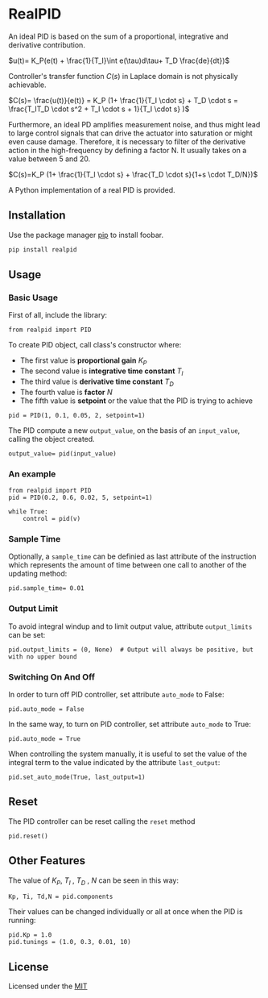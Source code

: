 # RealPID

An ideal PID is based on the sum of a proportional, integrative and derivative contribution.

$u(t)= K_P(e(t) + \frac{1}{T_I}\int e(\tau)d\tau+ T_D \frac{de}{dt})$

Controller's transfer function $C(s)$ in Laplace domain is not physically achievable.

$C(s)= \frac{u(t)}{e(t)} = K_P (1+ \frac{1}{T_I \cdot s} + T_D \cdot s = \frac{T_IT_D \cdot s^2 + T_I \cdot s + 1}{T_I \cdot s} )$

Furthermore, an ideal PD amplifies measurement noise, and thus might lead to large control signals that can drive the actuator into saturation or might even cause damage. Therefore, it is necessary to filter of the derivative action in the high-frequency by defining a factor N. It usually takes on a value between 5 and 20.

$C(s)=K_P (1+ \frac{1}{T_I \cdot s} + \frac{T_D \cdot s}{1+s \cdot T_D/N})$

A Python implementation of a real PID is provided.

## Installation

Use the package manager [pip](https://pip.pypa.io/en/stable/) to install foobar.

```bash
pip install realpid
```
## Usage
### Basic Usage

First of all, include the library:
```
from realpid import PID
```
To create PID object, call class's constructor where:
* The first value is **proportional gain** $K_P$
* The second value is **integrative time constant** $T_I$
* The third value is **derivative time constant** $T_D$
* The fourth value is **factor** $N$
* The fifth value is **setpoint** or the value that the PID is trying to achieve
```
pid = PID(1, 0.1, 0.05, 2, setpoint=1)
```
The PID compute a new ```output_value```, on the basis of an ```input_value```, calling the object created.
```
output_value= pid(input_value)
```
### An example

```
from realpid import PID
pid = PID(0.2, 0.6, 0.02, 5, setpoint=1)

while True:
    control = pid(v)
```
### Sample Time

Optionally, a ```sample_time``` can be definied  as last attribute of the instruction which represents the amount of time between one call to another of the updating method:
```
pid.sample_time= 0.01
```
### Output Limit
To avoid integral windup and to limit output value, attribute ```output_limits``` can be set:
```
pid.output_limits = (0, None)  # Output will always be positive, but with no upper bound
```
### Switching On And Off
In order to turn off PID controller, set attribute ```auto_mode``` to False:
```
pid.auto_mode = False
```
In the same way, to turn on PID controller, set attribute ```auto_mode``` to True:
```
pid.auto_mode = True
```
When controlling the system manually, it is useful to set the value of the integral term to the value indicated by the attribute ```last_output```:
```
pid.set_auto_mode(True, last_output=1)
```
## Reset 
The PID controller can be reset calling the ```reset``` method
```
pid.reset()
```
## Other Features 
The value of $K_P$,  $T_I$ , $T_D$ , $N$ can be seen in this way:
```
Kp, Ti, Td,N = pid.components
```
Their values can be changed individually or all at once when the PID is running:
```
pid.Kp = 1.0
pid.tunings = (1.0, 0.3, 0.01, 10)
```
## License
Licensed under the [MIT][def]

[def]: https://choosealicense.com/licenses/mit/
